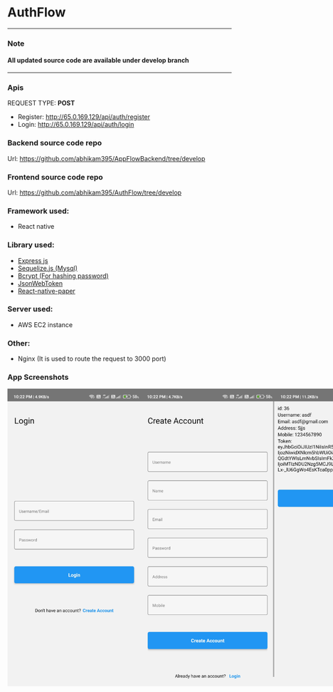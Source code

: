 # AuthFlow

---
### Note
#### All updated source code are available under    develop    branch
---

### Apis
  REQUEST TYPE: **POST**
  * Register: http://65.0.169.129/api/auth/register
  * Login: http://65.0.169.129/api/auth/login
  
### Backend source code repo
  Url: https://github.com/abhikam395/AppFlowBackend/tree/develop

### Frontend source code repo
  Url: https://github.com/abhikam395/AuthFlow/tree/develop
  
### Framework used:
  * React native
### Library used:
  * [Express js](https://expressjs.com/)
  * [Sequelize.js (Mysql)](https://sequelize.org/)
  * [Bcrypt (For hashing password)](https://www.npmjs.com/package/bcrypt)
  * [JsonWebToken](https://www.npmjs.com/package/jsonwebtoken)
  * [React-native-paper](https://callstack.github.io/react-native-paper)
  
### Server used:
  * AWS EC2 instance
### Other:
  * Nginx (It is used to route the request to 3000 port)

### App Screenshots

<div style="display: flex; justify-content=space-between">
  <img src="https://github.com/abhikam395/AuthFlow/blob/develop/assets/images/2.jpg?raw=true" alt="Login Screen" width="300"/>
  <img src="https://github.com/abhikam395/AuthFlow/blob/develop/assets/images/3.jpg?raw=true" alt="Register Screen" width="300"/>
  <img src="https://github.com/abhikam395/AuthFlow/blob/develop/assets/images/1.jpg?raw=true" alt="Home Screen" width="300"/>
</div>

